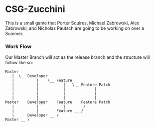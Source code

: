 # CSG-Zucchini
This is a small game that Porter Squires, Michael Zabrowski, Alex Zabrowski, and Nicholas Pautsch are going to be working on over a Summer.


### Work Flow

Our Master Branch will act as the release branch and the structure will follow like so:

```
Master
   |  \__ Developer
   |          |    \__ Feature
   |          |           |   \__ Feature Patch
   |          |           |             |
   |          |           |             |
   |          |           |             |
Master    Developer    Feature    Feature Patch
   |          |           |        /
   |          |        Feature __ /
   |      Developer __ /
Master __ /
```
